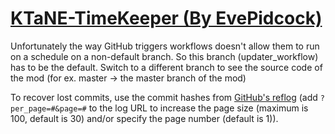 # [KTaNE-TimeKeeper (By EvePidcock)](https://github.com/EvePidcock/KTaNE-TimeKeeper)

Unfortunately the way GitHub triggers workflows doesn't allow them to run on a schedule on a non-default branch. So this branch (updater_workflow) has to be the default. Switch to a different branch to see the source code of the mod (for ex. master -> the master branch of the mod)

To recover lost commits, use the commit hashes from [GitHub's reflog](https://api.github.com/repos/KtaneModules/KTaNE-TimeKeeper-EvePidcock/events) (add `?per_page=#&page=#` to the log URL to increase the page size (maximum is 100, default is 30) and/or specify the page number (default is 1)).
